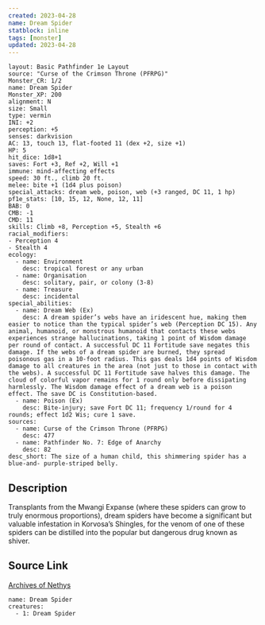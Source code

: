 ```yaml
---
created: 2023-04-28
name: Dream Spider
statblock: inline
tags: [monster]
updated: 2023-04-28
---
```

```statblock
layout: Basic Pathfinder 1e Layout
source: "Curse of the Crimson Throne (PFRPG)"
Monster_CR: 1/2
name: Dream Spider
Monster_XP: 200
alignment: N
size: Small
type: vermin
INI: +2
perception: +5
senses: darkvision
AC: 13, touch 13, flat-footed 11 (dex +2, size +1)
HP: 5
hit_dice: 1d8+1
saves: Fort +3, Ref +2, Will +1
immune: mind-affecting effects
speed: 30 ft., climb 20 ft.
melee: bite +1 (1d4 plus poison)
special_attacks: dream web, poison, web (+3 ranged, DC 11, 1 hp)
pf1e_stats: [10, 15, 12, None, 12, 11]
BAB: 0
CMB: -1
CMD: 11
skills: Climb +8, Perception +5, Stealth +6
racial_modifiers:
- Perception 4
- Stealth 4
ecology:
  - name: Environment
    desc: tropical forest or any urban
  - name: Organisation
    desc: solitary, pair, or colony (3-8)
  - name: Treasure
    desc: incidental
special_abilities:
  - name: Dream Web (Ex)
    desc: A dream spider’s webs have an iridescent hue, making them easier to notice than the typical spider’s web (Perception DC 15). Any animal, humanoid, or monstrous humanoid that contacts these webs experiences strange hallucinations, taking 1 point of Wisdom damage per round of contact. A successful DC 11 Fortitude save negates this damage. If the webs of a dream spider are burned, they spread poisonous gas in a 10-foot radius. This gas deals 1d4 points of Wisdom damage to all creatures in the area (not just to those in contact with the webs). A successful DC 11 Fortitude save halves this damage. The cloud of colorful vapor remains for 1 round only before dissipating harmlessly. The Wisdom damage effect of a dream web is a poison effect. The save DC is Constitution-based.
  - name: Poison (Ex)
    desc: Bite-injury; save Fort DC 11; frequency 1/round for 4 rounds; effect 1d2 Wis; cure 1 save.
sources:
  - name: Curse of the Crimson Throne (PFRPG)
    desc: 477
  - name: Pathfinder No. 7: Edge of Anarchy
    desc: 82
desc_short: The size of a human child, this shimmering spider has a blue-and- purple-striped belly.
```
## Description
Transplants from the Mwangi Expanse (where these spiders can grow to truly enormous proportions), dream spiders have become a significant but valuable infestation in Korvosa’s Shingles, for the venom of one of these spiders can be distilled into the popular but dangerous drug known as shiver.
## Source Link
[Archives of Nethys](https://aonprd.com/MonsterDisplay.aspx?ItemName=Dream%20Spider)
```encounter-table
name: Dream Spider
creatures:
  - 1: Dream Spider
```
